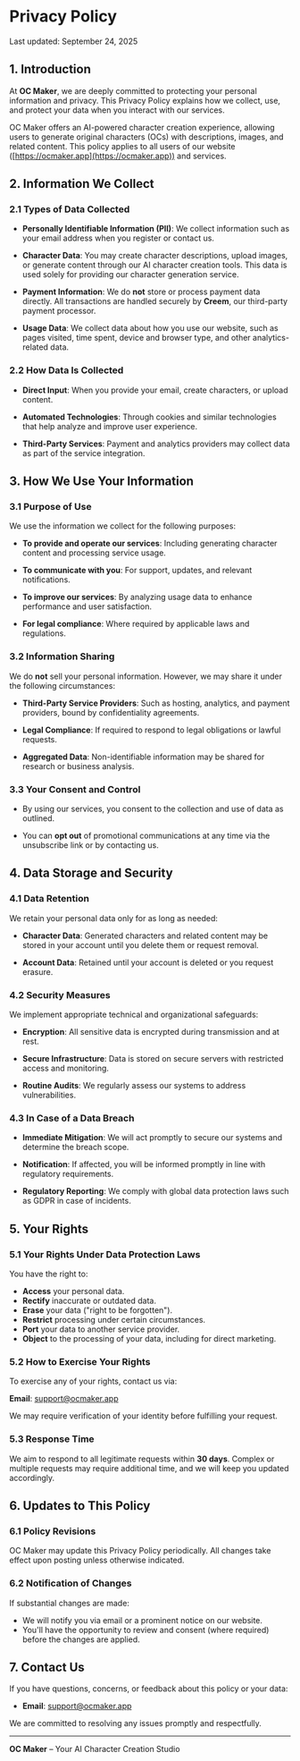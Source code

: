 # Privacy Policy

Last updated: September 24, 2025

## 1. Introduction

At **OC Maker**, we are deeply committed to protecting your personal information and privacy. This Privacy Policy explains how we collect, use, and protect your data when you interact with our services.

OC Maker offers an AI-powered character creation experience, allowing users to generate original characters (OCs) with descriptions, images, and related content. This policy applies to all users of our website ([https://ocmaker.app](https://ocmaker.app)) and services.

## 2. Information We Collect

### 2.1 Types of Data Collected

- **Personally Identifiable Information (PII)**: We collect information such as your email address when you register or contact us.

- **Character Data**: You may create character descriptions, upload images, or generate content through our AI character creation tools. This data is used solely for providing our character generation service.

- **Payment Information**: We do **not** store or process payment data directly. All transactions are handled securely by **Creem**, our third-party payment processor.

- **Usage Data**: We collect data about how you use our website, such as pages visited, time spent, device and browser type, and other analytics-related data.

### 2.2 How Data Is Collected

- **Direct Input**: When you provide your email, create characters, or upload content.

- **Automated Technologies**: Through cookies and similar technologies that help analyze and improve user experience.

- **Third-Party Services**: Payment and analytics providers may collect data as part of the service integration.

## 3. How We Use Your Information

### 3.1 Purpose of Use

We use the information we collect for the following purposes:

- **To provide and operate our services**: Including generating character content and processing service usage.

- **To communicate with you**: For support, updates, and relevant notifications.

- **To improve our services**: By analyzing usage data to enhance performance and user satisfaction.

- **For legal compliance**: Where required by applicable laws and regulations.

### 3.2 Information Sharing

We do **not** sell your personal information. However, we may share it under the following circumstances:

- **Third-Party Service Providers**: Such as hosting, analytics, and payment providers, bound by confidentiality agreements.

- **Legal Compliance**: If required to respond to legal obligations or lawful requests.

- **Aggregated Data**: Non-identifiable information may be shared for research or business analysis.

### 3.3 Your Consent and Control

- By using our services, you consent to the collection and use of data as outlined.

- You can **opt out** of promotional communications at any time via the unsubscribe link or by contacting us.

## 4. Data Storage and Security

### 4.1 Data Retention

We retain your personal data only for as long as needed:

- **Character Data**: Generated characters and related content may be stored in your account until you delete them or request removal.

- **Account Data**: Retained until your account is deleted or you request erasure.

### 4.2 Security Measures

We implement appropriate technical and organizational safeguards:

- **Encryption**: All sensitive data is encrypted during transmission and at rest.

- **Secure Infrastructure**: Data is stored on secure servers with restricted access and monitoring.

- **Routine Audits**: We regularly assess our systems to address vulnerabilities.

### 4.3 In Case of a Data Breach

- **Immediate Mitigation**: We will act promptly to secure our systems and determine the breach scope.

- **Notification**: If affected, you will be informed promptly in line with regulatory requirements.

- **Regulatory Reporting**: We comply with global data protection laws such as GDPR in case of incidents.

## 5. Your Rights

### 5.1 Your Rights Under Data Protection Laws

You have the right to:

- **Access** your personal data.
- **Rectify** inaccurate or outdated data.
- **Erase** your data ("right to be forgotten").
- **Restrict** processing under certain circumstances.
- **Port** your data to another service provider.
- **Object** to the processing of your data, including for direct marketing.

### 5.2 How to Exercise Your Rights

To exercise any of your rights, contact us via:

**Email**: [support@ocmaker.app](mailto:support@ocmaker.app)

We may require verification of your identity before fulfilling your request.

### 5.3 Response Time

We aim to respond to all legitimate requests within **30 days**. Complex or multiple requests may require additional time, and we will keep you updated accordingly.

## 6. Updates to This Policy

### 6.1 Policy Revisions

OC Maker may update this Privacy Policy periodically. All changes take effect upon posting unless otherwise indicated.

### 6.2 Notification of Changes

If substantial changes are made:

- We will notify you via email or a prominent notice on our website.
- You'll have the opportunity to review and consent (where required) before the changes are applied.

## 7. Contact Us

If you have questions, concerns, or feedback about this policy or your data:

- **Email**: [support@ocmaker.app](mailto:support@ocmaker.app)

We are committed to resolving any issues promptly and respectfully.

---

**OC Maker** – Your AI Character Creation Studio